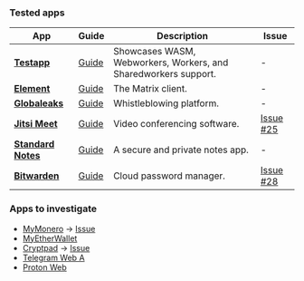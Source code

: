 ### Tested apps

| **App** | **Guide** | **Description** | **Issue** |
|---------|-----------|-----------------|-----------|
| [**Testapp**](https://github.com/freedomofpress/webcat/tree/main/apps/testapp) | [Guide](./testapp) | Showcases WASM, Webworkers, Workers, and Sharedworkers support. | - |
| [**Element**](https://element.io/) | [Guide](./element) | The Matrix client. | - |
| [**Globaleaks**](https://globaleaks.org) | [Guide](./globaleaks) | Whistleblowing platform. | - |
| [**Jitsi Meet**](https://github.com/jitsi/jitsi-meet) | [Guide](./jitsi) | Video conferencing software. | [Issue #25](https://github.com/freedomofpress/webcat/issues/25) |
| [**Standard Notes**](https://github.com/standardnotes/app) | [Guide](./standardnotes) | A secure and private notes app. | - |
| [**Bitwarden**](https://github.com/bitwarden/clients) | [Guide](./bitwarden) | Cloud password manager. | [Issue #28](https://github.com/freedomofpress/webcat/issues/28) |

### Apps to investigate
 - [MyMonero](https://github.com/mymonero/mymonero-web-js) -> [Issue](https://github.com/freedomofpress/webcat/issues/35)
 - [MyEtherWallet](https://github.com/MyEtherWallet/MyEtherWallet)
 - [Cryptpad](https://github.com/cryptpad/cryptpad) -> [Issue](https://github.com/freedomofpress/webcat/issues/26)
 - [Telegram Web A](https://github.com/Ajaxy/telegram-tt)
 - [Proton Web](https://github.com/ProtonMail/WebClients)
